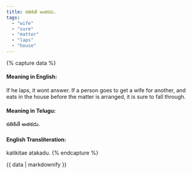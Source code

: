 ```yaml
---
title: కతికితే అతకదు.
tags:
  - "wife"
  - "sure"
  - "matter"
  - "laps"
  - "house"
---
```


{% capture data %}
#### Meaning in English:
If he laps, it wont answer.
If a person goes to get a wife for another, and eats in the house before the matter is arranged, it is sure to fall through.

#### Meaning in Telugu:
కతికితే అతకదు.

#### English Transliteration:
katikitae atakadu.
{% endcapture %}

<div class="notice">{{ data | markdownify }}</div>

